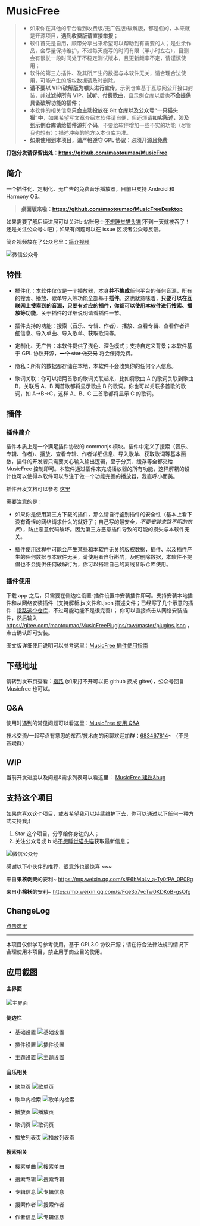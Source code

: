 # MusicFree

> - 如果你在其他的平台看到收费版/无广告版/破解版，都是假的，本来就是开源项目，**遇到收费版请直接举报**；  
> - 软件首先是自用，顺带分享出来希望可以帮助到有需要的人；是业余作品，会尽量保持维护，不过每天能写的时间有限（半小时左右），目测会有很长一段时间处于不稳定测试版本，且更新频率不定，请谨慎使用；
> - 软件的第三方插件、及其所产生的数据与本软件无关，请合理合法使用，可能产生的版权数据请及时删除。
> - **请不要以 VIP/破解版为噱头进行宣传**，示例仓库基于互联网公开接口封装，并**过滤掉所有 VIP、试听、付费歌曲**，且示例仓库以后也**不会提供具备破解功能的插件**；
> - 本软件的相关信息**只会主动投放在 Git 仓库以及公众号“一只猫头猫”中**，如果希望写文章介绍本软件请自便，但还烦请**如实陈述，涉及到示例仓库请给插件源打个码**，不要给软件增加一些不实的功能（尽管我也想有）；描述冲突的地方以本仓库为准。
> - **如果使用到本项目，请严格遵守 GPL 协议：必须开源且免费**

**打包分发请保留出处：https://github.com/maotoumao/MusicFree**

## 简介

一个插件化、定制化、无广告的免费音乐播放器，目前只支持 Android 和 Harmony OS。

> **桌面版来啦：<https://github.com/maotoumao/MusicFreeDesktop>**

如果需要了解后续进展可以关注~~b 站账号：[不想睡觉猫头猫](https://space.bilibili.com/12866223)~~(不到一天就被吞了！还是关注公众号↓吧)；如果有问题可以在 issue 区或者公众号反馈。

简介视频放在了公众号里：[简介视频](https://mp.weixin.qq.com/s/sH_2vRm7EyBGgWggkJmsdg)

![微信公众号](./src/assets/imgs/wechat_channel.jpg)

## 特性

- 插件化：本软件仅仅是一个播放器，本身**并不集成**任何平台的任何音源，所有的搜索、播放、歌单导入等功能全部基于**插件**。这也就意味着，**只要可以在互联网上搜索到的音源，只要有对应的插件，你都可以使用本软件进行搜索、播放等功能**。关于插件的详细说明请看插件一节。

- 插件支持的功能：搜索（音乐、专辑、作者）、播放、查看专辑、查看作者详细信息、导入单曲、导入歌单、获取歌词等。

- 定制化、无广告：本软件提供了浅色、深色模式；支持自定义背景；本软件基于 GPL 协议开源，~~一个 star 做交易~~ 将会保持免费。
- 隐私：所有的数据都存储在本地，本软件不会收集你的任何个人信息。
- 歌词关联：你可以把两首歌的歌词关联起来，比如将歌曲 A 的歌词关联到歌曲 B，关联后 A、B 两首歌都将显示歌曲 B 的歌词。你也可以关联多首歌的歌词，如 A->B->C，这样 A、B、C 三首歌都将显示 C 的歌词。

## 插件

### 插件简介

插件本质上是一个满足插件协议的 commonjs 模块。插件中定义了搜索（音乐、专辑、作者）、播放、查看专辑、作者详细信息、导入歌单、获取歌词等基本函数，插件的开发者只需要关心输入输出逻辑，至于分页、缓存等全都交给 MusicFree 控制即可。本软件通过插件来完成播放器的所有功能，这样解耦的设计也可以使得本软件可以专注于做一个功能完善的播放器，我直呼小而美。

插件开发文档可以参考 [这里](http://musicfree.upup.fun/docs/tutorial-plugin/intro)

需要注意的是：

- 如果你是使用第三方下载的插件，那么请自行鉴别插件的安全性（基本上看下没有奇怪的网络请求什么的就好了；自己写的最安全，*不要安装来路不明的东西*），防止恶意代码破坏。因为第三方恶意插件导致的可能的损失与本软件无关。

- 插件使用过程中可能会产生某些和本软件无关的版权数据，插件、以及插件产生的任何数据与本软件无关，请使用者自行斟酌，及时删除数据，本软件不提倡也不会提供任何破解行为，你可以搭建自己的离线音乐仓库使用。

### 插件使用

下载 app 之后，只需要在侧边栏设置-插件设置中安装插件即可。支持安装本地插件和从网络安装插件（支持解析.js 文件和.json 描述文件；已经写了几个示意的插件：[指路这个仓库](https://github.com/maotoumao/MusicFreePlugins)，不过可能功能不是很完善）；
你可以直接点击从网络安装插件，然后输入<https://gitee.com/maotoumao/MusicFreePlugins/raw/master/plugins.json> ，点击确认即可安装。

图文版详细使用说明可以参考这里：[MusicFree 插件使用指南](https://mp.weixin.qq.com/s?__biz=MzkxOTM5MDI4MA==&mid=2247483875&idx=1&sn=aedf8bb909540634d927de7fd2b4b8b1&chksm=c1a390c4f6d419d233908bb781d418c6b9fd2ca82e9e93291e7c93b8ead3c50ca5ae39668212#rd)

## 下载地址

请转到发布页查看：[指路](https://github.com/maotoumao/MusicFree/releases) (如果打不开可以把 github 换成 gitee)，公众号回复 Musicfree 也可以。

## Q&A

使用时遇到的常见问题可以看这里：[MusicFree 使用 Q&A](https://mp.weixin.qq.com/s?__biz=MzkxOTM5MDI4MA==&mid=2247483937&idx=1&sn=486c735b1fb78acc75f8f4acdcb9e253&chksm=c1a39306f6d41a101a6f8d3adefcd980092ce94140119bb3cc0eb3aa8c6ae22fe1b97899be21#rd)

技术交流/一起写点有意思的东西/技术向的闲聊欢迎加群：[683467814](https://jq.qq.com/?_wv=1027&k=upVpi2k3)~ （不是答疑群）

## WIP

当前开发进度以及问题&需求列表可以看这里：
[MusicFree 建议&bug](https://docs.qq.com/sheet/DT3djQm1ReWJya2Vo?tab=BB08J2)

## 支持这个项目

如果你喜欢这个项目，或者希望我可以持续维护下去，你可以通过以下任何一种方式支持我;)

1. Star 这个项目，分享给你身边的人；
2. 关注公众号或 b 站[不想睡觉猫头猫](https://space.bilibili.com/12866223)获取最新信息；

![微信公众号](./src/assets/imgs/wechat_channel.jpg)

感谢以下小伙伴的推荐，很意外也很惊喜 ~~~

来自**果核剥壳**的安利~ <https://mp.weixin.qq.com/s/F6hMbLv_a-Ty0fPA_0P0Rg>

来自**小棉袄**的安利~ <https://mp.weixin.qq.com/s/Fqe3o7vcTw0KDKoB-gsQfg>

## ChangeLog

[点击这里](./changelog.md)

---
本项目仅供学习参考使用，基于 GPL3.0 协议开源；请在符合法律法规的情况下合理使用本项目，禁止用于商业目的使用。

## 应用截图

#### 主界面

![主界面](./.imgs/main.jpg)

#### 侧边栏

- 基础设置
![基础设置](./.imgs/basic-setting.jpg)

- 插件设置
![插件设置](./.imgs/plugin-setting.jpg)

- 主题设置
![主题设置](./.imgs/theme-setting.jpg)

#### 音乐相关

- 歌单页
![歌单页](./.imgs/song-sheet.jpg)

- 歌单内检索
![歌单内检索](./.imgs/search-in-sheet.jpg)

- 播放页
![播放页](./.imgs/song-cover.jpg)

- 歌词页
![歌词页](./.imgs/song-lrc.jpg)

- 播放列表页
![播放列表页](./.imgs/play-list.jpg)

#### 搜索相关

- 搜索单曲
![搜索单曲](./.imgs/search.jpg)

- 搜索专辑
![搜索专辑](./.imgs/search-album.jpg)

- 专辑信息
![专辑信息](./.imgs/album-detail.jpg)

- 搜索作者
![搜索作者](./.imgs/search-artist.jpg)

- 作者信息
![专辑信息](./.imgs/artist-detail.jpg)
